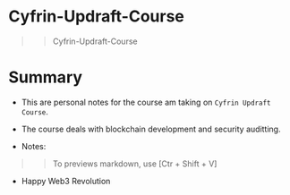 # Cyfrin-Updraft-Course
>> Cyfrin-Updraft-Course

# Summary
- This are personal notes for the course am taking on `Cyfrin Updraft Course`.
- The course deals with blockchain development and security auditting.

- Notes:
>> To previews markdown, use [Ctr + Shift + V]

- Happy Web3 Revolution